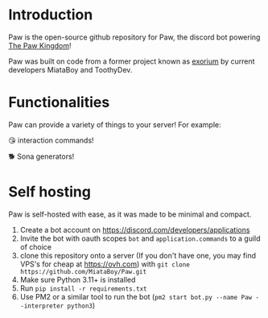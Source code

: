 # Introduction

Paw is the open-source github repository for Paw, the discord bot powering [The Paw Kingdom](https://discord.gg/tpk)!

Paw was built on code from a former project known as [exorium](https://github.com/MiataBoy/exorium) by current developers MiataBoy and ToothyDev.

# Functionalities
Paw can provide a variety of things to your server! For example:

😘 interaction commands!

🐕 Sona generators!

# Self hosting
Paw is self-hosted with ease, as it was made to be minimal and compact.

1. Create a bot account on https://discord.com/developers/applications
2. Invite the bot with oauth scopes `bot` and `application.commands` to a guild of choice
3. clone this repository onto a server (If you don't have one, you may find VPS's for cheap at https://ovh.com) with `git clone https://github.com/MiataBoy/Paw.git`
4. Make sure Python 3.11+ is installed
5. Run `pip install -r requirements.txt`
6. Use PM2 or a similar tool to run the bot (`pm2 start bot.py --name Paw --interpreter python3`)
